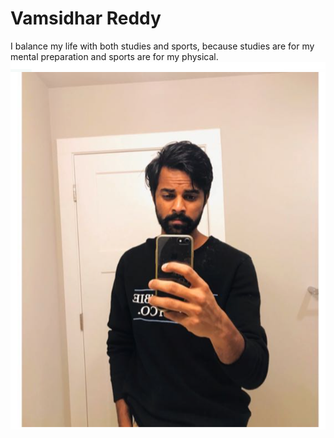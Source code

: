 # Vamsidhar Reddy
I balance my life with both studies and sports, because studies are for my mental preparation and sports are for my physical.
![My photo](Images/my_photo.png)